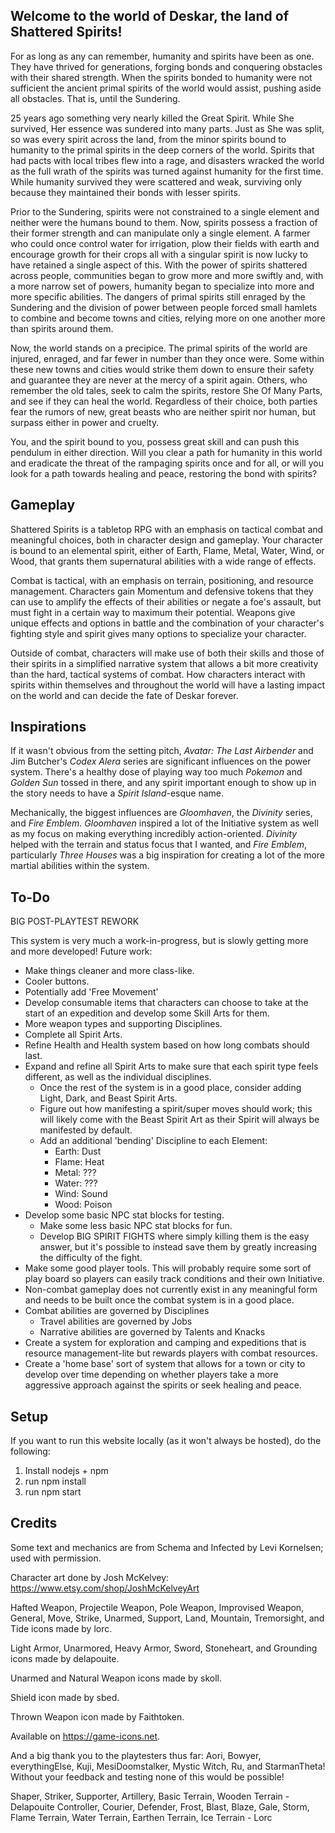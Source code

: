 ## Welcome to the world of Deskar, the land of Shattered Spirits!

For as long as any can remember, humanity and spirits have been as one. They have thrived for generations, forging bonds and conquering obstacles with their shared strength. When the spirits bonded to humanity were not sufficient the ancient primal spirits of the world would assist, pushing aside all obstacles. That is, until the Sundering.

25 years ago something very nearly killed the Great Spirit. While She survived, Her essence was sundered into many parts. Just as She was split, so was every spirit across the land, from the minor spirits bound to humanity to the primal spirits in the deep corners of the world. Spirits that had pacts with local tribes flew into a rage, and disasters wracked the world as the full wrath of the spirits was turned against humanity for the first time. While humanity survived they were scattered and weak, surviving only because they maintained their bonds with lesser spirits.

Prior to the Sundering, spirits were not constrained to a single element and neither were the humans bound to them. Now, spirits possess a fraction of their former strength and can manipulate only a single element. A farmer who could once control water for irrigation, plow their fields with earth and encourage growth for their crops all with a singular spirit is now lucky to have retained a single aspect of this. With the power of spirits shattered across people, communities began to grow more and more swiftly and, with a more narrow set of powers, humanity began to specialize into more and more specific abilities. The dangers of primal spirits still enraged by the Sundering and the division of power between people forced small hamlets to combine and become towns and cities, relying more on one another more than spirits around them.

Now, the world stands on a precipice. The primal spirits of the world are injured, enraged, and far fewer in number than they once were. Some within these new towns and cities would strike them down to ensure their safety and guarantee they are never at the mercy of a spirit again. Others, who remember the old tales, seek to calm the spirits, restore She Of Many Parts, and see if they can heal the world. Regardless of their choice, both parties fear the rumors of new, great beasts who are neither spirit nor human, but surpass either in power and cruelty.

You, and the spirit bound to you, possess great skill and can push this pendulum in either direction. Will you clear a path for humanity in this world and eradicate the threat of the rampaging spirits once and for all, or will you look for a path towards healing and peace, restoring the bond with spirits?

## Gameplay

Shattered Spirits is a tabletop RPG with an emphasis on tactical combat and meaningful choices, both in character design and gameplay. Your character is bound to an elemental spirit, either of Earth, Flame, Metal, Water, Wind, or Wood, that grants them supernatural abilities with a wide range of effects.

Combat is tactical, with an emphasis on terrain, positioning, and resource management. Characters gain Momentum and defensive tokens that they can use to amplify the effects of their abilities or negate a foe's assault, but must fight in a certain way to maximum their potential. Weapons give unique effects and options in battle and the combination of your character's fighting style and spirit gives many options to specialize your character.

Outside of combat, characters will make use of both their skills and those of their spirits in a simplified narrative system that allows a bit more creativity than the hard, tactical systems of combat. How characters interact with spirits within themselves and throughout the world will have a lasting impact on the world and can decide the fate of Deskar forever.

## Inspirations

If it wasn't obvious from the setting pitch, _Avatar: The Last Airbender_ and Jim Butcher's _Codex Alera_ series are significant influences on the power system. There's a healthy dose of playing way too much _Pokemon_ and _Golden Sun_ tossed in there, and any spirit important enough to show up in the story needs to have a _Spirit Island_-esque name.

Mechanically, the biggest influences are _Gloomhaven_, the _Divinity_ series, and _Fire Emblem_. _Gloomhaven_ inspired a lot of the Initiative system as well as my focus on making everything incredibly action-oriented. _Divinity_ helped with the terrain and status focus that I wanted, and _Fire Emblem_, particularly _Three Houses_ was a big inspiration for creating a lot of the more martial abilities within the system.

## To-Do

BIG POST-PLAYTEST REWORK

This system is very much a work-in-progress, but is slowly getting more and more developed! Future work:

- Make things cleaner and more class-like.
- Cooler buttons.
- Potentially add 'Free Movement'
- Develop consumable items that characters can choose to take at the start of an expedition and develop some Skill Arts for them.
- More weapon types and supporting Disciplines.
- Complete all Spirit Arts.
- Refine Health and Health system based on how long combats should last.
- Expand and refine all Spirit Arts to make sure that each spirit type feels different, as well as the individual disciplines.
  - Once the rest of the system is in a good place, consider adding Light, Dark, and Beast Spirit Arts.
  - Figure out how manifesting a spirit/super moves should work; this will likely come with the Beast Spirit Art as their Spirit will always be manifested by default.
  - Add an additional 'bending' Discipline to each Element:
    - Earth: Dust
    - Flame: Heat
    - Metal: ???
    - Water: ???
    - Wind: Sound
    - Wood: Poison
- Develop some basic NPC stat blocks for testing.
  - Make some less basic NPC stat blocks for fun.
  - Develop BIG SPIRIT FIGHTS where simply killing them is the easy answer, but it's possible to instead save them by greatly increasing the difficulty of the fight.
- Make some good player tools. This will probably require some sort of play board so players can easily track conditions and their own Initiative.
- Non-combat gameplay does not currently exist in any meaningful form and needs to be built once the combat system is in a good place.
- Combat abilities are governed by Disciplines
  - Travel abilities are governed by Jobs
  - Narrative abilities are governed by Talents and Knacks
- Create a system for exploration and camping and expeditions that is resource management-lite but rewards players with combat resources.
- Create a 'home base' sort of system that allows for a town or city to develop over time depending on whether players take a more aggressive approach against the spirits or seek healing and peace.

## Setup

If you want to run this website locally (as it won't always be hosted), do the following:

1. Install nodejs + npm
2. run npm install
3. run npm start

## Credits

Some text and mechanics are from Schema and Infected by Levi Kornelsen; used with permission.

Character art done by Josh McKelvey: https://www.etsy.com/shop/JoshMcKelveyArt

Hafted Weapon, Projectile Weapon, Pole Weapon, Improvised Weapon, General, Move, Strike, Unarmed, Support, Land, Mountain, Tremorsight, and Tide icons made by lorc.

Light Armor, Unarmored, Heavy Armor, Sword, Stoneheart, and Grounding icons made by delapouite.

Unarmed and Natural Weapon icons made by skoll.

Shield icon made by sbed.

Thrown Weapon icon made by Faithtoken.

Available on https://game-icons.net.

And a big thank you to the playtesters thus far: Aori, Bowyer, everythingElse, Kuji, MesiDoomstalker, Mystic Witch, Ru, and StarmanTheta! Without your feedback and testing none of this would be possible!

Shaper, Striker, Supporter, Artillery, Basic Terrain, Wooden Terrain - Delapouite
Controller, Courier, Defender, Frost, Blast, Blaze, Gale, Storm, Flame Terrain, Water Terrain, Earthen Terrain, Ice Terrain - Lorc
